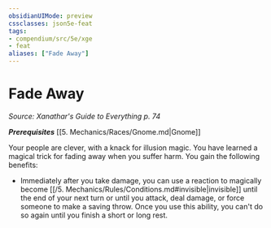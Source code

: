 ```yaml
---
obsidianUIMode: preview
cssclasses: json5e-feat
tags:
- compendium/src/5e/xge
- feat
aliases: ["Fade Away"]
---
```

# Fade Away
*Source: Xanathar's Guide to Everything p. 74*  

***Prerequisites*** [[5. Mechanics/Races/Gnome.md\|Gnome]]

Your people are clever, with a knack for illusion magic. You have learned a magical trick for fading away when you suffer harm. You gain the following benefits:

- Immediately after you take damage, you can use a reaction to magically become [[/5. Mechanics/Rules/Conditions.md#invisible\|invisible]] until the end of your next turn or until you attack, deal damage, or force someone to make a saving throw. Once you use this ability, you can't do so again until you finish a short or long rest.